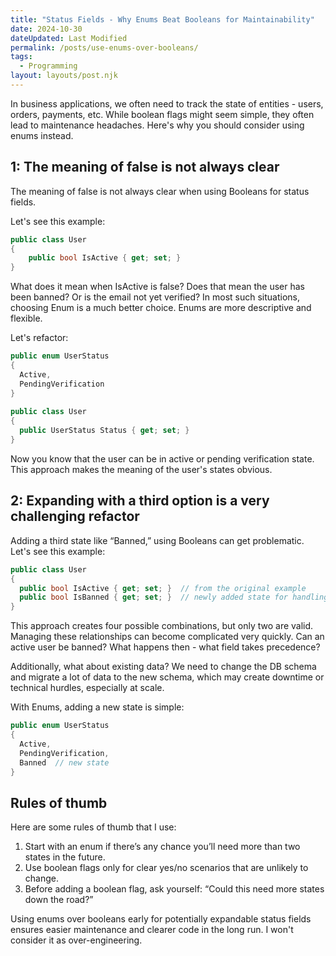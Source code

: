 ```yaml
---
title: "Status Fields - Why Enums Beat Booleans for Maintainability"
date: 2024-10-30
dateUpdated: Last Modified
permalink: /posts/use-enums-over-booleans/
tags:
  - Programming
layout: layouts/post.njk
---
```


In business applications, we often need to track the state of entities - users, orders, payments, etc. While boolean flags might seem simple, they often lead to maintenance headaches. Here's why you should consider using enums instead.

## 1: The meaning of false is not always clear

The meaning of false is not always clear when using Booleans for status fields.

Let's see this example:

```csharp
public class User
{
    public bool IsActive { get; set; }
}
```

What does it mean when IsActive is false? Does that mean the user has been banned? Or is the email not yet verified?
In most such situations, choosing Enum is a much better choice. Enums are more descriptive and flexible.

Let's refactor:

```csharp
public enum UserStatus
{
  Active,
  PendingVerification
}
 
public class User
{
  public UserStatus Status { get; set; }
}
```

Now you know that the user can be in active or pending verification state. This approach makes the meaning of the user's states obvious.

## 2: Expanding with a third option is a very challenging refactor

Adding a third state like “Banned,” using Booleans can get problematic. Let's see this example:

```csharp
public class User
{
  public bool IsActive { get; set; }  // from the original example
  public bool IsBanned { get; set; }  // newly added state for handling banned users
}
```

This approach creates four possible combinations, but only two are valid. Managing these relationships can become complicated very quickly. Can an active user be banned? What happens then - what field takes precedence?

Additionally, what about existing data? We need to change the DB schema and migrate a lot of data to the new schema, which may create downtime or technical hurdles, especially at scale.

With Enums, adding a new state is simple:

```csharp
public enum UserStatus
{
  Active,
  PendingVerification,
  Banned  // new state
}
```

## Rules of thumb

Here are some rules of thumb that I use:

1. Start with an enum if there’s any chance you’ll need more than two states in the future.
2. Use boolean flags only for clear yes/no scenarios that are unlikely to change.
3. Before adding a boolean flag, ask yourself: “Could this need more states down the road?”

Using enums over booleans early for potentially expandable status fields ensures easier maintenance and clearer code in the long run. I won't consider it as over-engineering.
